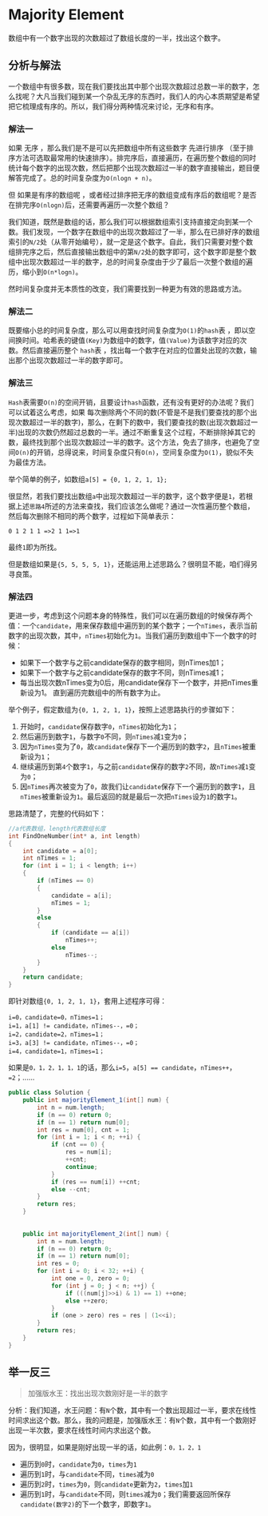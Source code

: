 # Majority Element

数组中有一个数字出现的次数超过了数组长度的一半，找出这个数字。

## 分析与解法

一个数组中有很多数，现在我们要找出其中那个出现次数超过总数一半的数字，怎么找呢？大凡当我们碰到某一个杂乱无序的东西时，我们人的内心本质期望是希望把它梳理成有序的。所以，我们得分两种情况来讨论，无序和有序。

### 解法一

如果 无序 ，那么我们是不是可以先把数组中所有这些数字 先进行排序 （至于排序方法可选取最常用的快速排序）。排完序后，直接遍历，在遍历整个数组的同时统计每个数字的出现次数，然后把那个出现次数超过一半的数字直接输出，题目便解答完成了。总的时间复杂度为`O(nlogn + n)`。

但 如果是有序的数组呢 ，或者经过排序把无序的数组变成有序后的数组呢？是否在排完序`O(nlogn)`后，还需要再遍历一次整个数组？

我们知道，既然是数组的话，那么我们可以根据数组索引支持直接定向到某一个数。我们发现，一个数字在数组中的出现次数超过了一半，那么在已排好序的数组索引的`N/2`处（从零开始编号），就一定是这个数字。自此，我们只需要对整个数组排完序之后，然后直接输出数组中的第`N/2`处的数字即可，这个数字即是整个数组中出现次数超过一半的数字，总的时间复杂度由于少了最后一次整个数组的遍历，缩小到`O(n*logn)`。

然时间复杂度并无本质性的改变，我们需要找到一种更为有效的思路或方法。

### 解法二

既要缩小总的时间复杂度，那么可以用查找时间复杂度为`O(1)`的`hash`表 ，即以空间换时间。哈希表的键值`(Key)`为数组中的数字，值`(Value)`为该数字对应的次数。然后直接遍历整个 `hash`表 ，找出每一个数字在对应的位置处出现的次数，输出那个出现次数超过一半的数字即可。

### 解法三

`Hash`表需要`O(n)`的空间开销，且要设计`hash`函数，还有没有更好的办法呢？我们可以试着这么考虑，如果 每次删除两个不同的数(不管是不是我们要查找的那个出现次数超过一半的数字)，那么，在剩下的数中，我们要查找的数(出现次数超过一半)出现的次数仍然超过总数的一半。通过不断重复这个过程，不断排除掉其它的数，最终找到那个出现次数超过一半的数字。这个方法，免去了排序，也避免了空间`O(n)`的开销，总得说来，时间复杂度只有`O(n)`，空间复杂度为`O(1)`，貌似不失为最佳方法。

举个简单的例子，如数组`a[5] = {0, 1, 2, 1, 1};`

很显然，若我们要找出数组`a`中出现次数超过一半的数字，这个数字便是`1`，若根据上述`思路4`所述的方法来查找，我们应该怎么做呢？通过一次性遍历整个数组，然后每次删除不相同的两个数字，过程如下简单表示：

    0 1 2 1 1 =>2 1 1=>1

最终`1`即为所找。

但是数组如果是`{5, 5, 5, 5, 1}`，还能运用上述思路么？很明显不能，咱们得另寻良策。

### 解法四

更进一步，考虑到这个问题本身的特殊性，我们可以在遍历数组的时候保存两个值：一个`candidate`，用来保存数组中遍历到的某个数字；一个`nTimes`，表示当前数字的出现次数，其中，`nTimes`初始化为`1`。当我们遍历到数组中下一个数字的时候：

+ 如果下一个数字与之前candidate保存的数字相同，则nTimes加1；
+ 如果下一个数字与之前candidate保存的数字不同，则nTimes减1；
+ 每当出现次数nTimes变为0后，用candidate保存下一个数字，并把nTimes重新设为1。 直到遍历完数组中的所有数字为止。

举个例子，假定数组为`{0, 1, 2, 1, 1}`，按照上述思路执行的步骤如下：

1. 开始时，`candidate`保存数字`0`，`nTimes`初始化为`1`；
2. 然后遍历到数字`1`，与数字`0`不同，则`nTimes`减`1`变为`0`；
3. 因为`nTimes`变为了`0`，故`candidate`保存下一个遍历到的数字`2`，且`nTimes`被重新设为`1`；
4. 继续遍历到第`4`个数字`1`，与之前`candidate`保存的数字`2`不同，故`nTimes`减`1`变为`0`；
5. 因`nTimes`再次被变为了`0`，故我们让`candidate`保存下一个遍历到的数字`1`，且`nTimes`被重新设为`1`。最后返回的就是最后一次把`nTimes`设为`1`的数字`1`。

思路清楚了，完整的代码如下：

```cpp
//a代表数组，length代表数组长度
int FindOneNumber(int* a, int length)
{
    int candidate = a[0];
    int nTimes = 1;
    for (int i = 1; i < length; i++)
    {
        if (nTimes == 0)
        {
            candidate = a[i];
            nTimes = 1;
        }
        else
        {
            if (candidate == a[i])
                nTimes++;
            else
                nTimes--;
        }
    }
    return candidate;
}
```

即针对数组`{0, 1, 2, 1, 1}`，套用上述程序可得：

    i=0，candidate=0，nTimes=1；
    i=1，a[1] != candidate，nTimes--，=0；
    i=2，candidate=2，nTimes=1；
    i=3，a[3] != candidate，nTimes--，=0；
    i=4，candidate=1，nTimes=1；

如果是`0，1，2，1，1，1`的话，那么`i=5`，`a[5] == candidate`，`nTimes++`，`=2`；......

```java
public class Solution {
    public int majorityElement_1(int[] num) {
        int n = num.length;
        if (n == 0) return 0;
        if (n == 1) return num[0];
        int res = num[0], cnt = 1;
        for (int i = 1; i < n; ++i) {
            if (cnt == 0) {
                res = num[i];
                ++cnt;
                continue;
            }
            if (res == num[i]) ++cnt;
            else --cnt;
        }
        return res;
    }
    
    
    public int majorityElement_2(int[] num) {
        int n = num.length;
        if (n == 0) return 0;
        if (n == 1) return num[0];
        int res = 0;
        for (int i = 0; i < 32; ++i) {
            int one = 0, zero = 0;
            for (int j = 0; j < n; ++j) {
                if (((num[j]>>i) & 1) == 1) ++one;
                else ++zero;
            }
            if (one > zero) res = res | (1<<i);
        }
        return res;
    }
}
```

## 举一反三

> 加强版水王：找出出现次数刚好是一半的数字

分析：我们知道，水王问题：有`N`个数，其中有一个数出现超过一半，要求在线性时间求出这个数。那么，我的问题是，加强版水王：有`N`个数，其中有一个数刚好出现一半次数，要求在线性时间内求出这个数。

因为，很明显，如果是刚好出现一半的话，如此例：`0，1，2，1`

+ 遍历到`0`时，`candidate`为`0`，`times`为`1`
+ 遍历到`1`时，与`candidate`不同，`times`减为`0`
+ 遍历到`2`时，`times`为`0`，则`candidate`更新为`2`，`times`加`1`
+ 遍历到`1`时，与`candidate`不同，则`times`减为`0`；我们需要返回所保存`candidate(数字2)`的下一个数字，即数字`1`。

